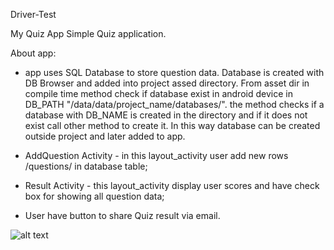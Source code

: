 
Driver-Test

My Quiz App Simple Quiz application.

About app:

*  app uses SQL Database to store question data. Database is created with DB Browser and added into project assed directory. 
   From asset dir in compile time method check if database exist in android device in DB_PATH "/data/data/project_name/databases/".
   the method checks if a database with DB_NAME is created in the directory and if it does not exist call other method to create it.
   In this way database can be created outside project and later added to app.

* AddQuestion Activity - in this layout_activity user add new rows /questions/ in database table;

*    Result Activity - this layout_activity display user scores and have check box for showing all question data;

*    User have button to share Quiz result via email.

![alt text](https://ibb.co/5r7YJ47)

